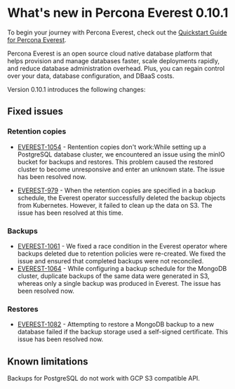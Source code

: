 # What's new in Percona Everest 0.10.1

To begin your journey with Percona Everest, check out the [Quickstart Guide for Percona Everest](../quickstart-guide/quick-install.md).

Percona Everest is an open source cloud native database platform that helps provision and manage databases faster, scale deployments rapidly, and reduce database administration overhead. Plus, you can regain control over your data, database configuration, and DBaaS costs.

Version 0.10.1 introduces the following changes:


## Fixed issues

### Retention copies

- [EVEREST-1054](https://perconadev.atlassian.net/browse/EVEREST-1054) - Rentention copies don't work:While setting up a PostgreSQL database cluster, we encountered an issue using the minIO bucket for backups and restores. This problem caused the restored cluster to become unresponsive and enter an unknown state. The issue has been resolved now.

- [EVEREST-979](https://perconadev.atlassian.net/browse/EVEREST-979) - When the retention copies are specified in a backup schedule, the Everest operator successfully deleted the backup objects from Kubernetes. However, it failed to clean up the data on S3. The issue has been resolved at this time.

### Backups

- [EVEREST-1061](https://perconadev.atlassian.net/browse/EVEREST-1061) - We fixed a race condition in the Everest operator where backups deleted due to retention policies were re-created. We fixed the issue and ensured that completed backups were not reconciled.
- [EVEREST-1064](https://perconadev.atlassian.net/browse/EVEREST-1064) - While configuring a backup schedule for the MongoDB cluster, duplicate backups of the same data were generated in S3, whereas only a single backup was produced in Everest. The issue has been resolved now.

### Restores

- [EVEREST-1082](https://perconadev.atlassian.net/browse/EVEREST-1082) - Attempting to restore a MongoDB backup to a new database failed if the backup storage used a self-signed certificate. This issue has been resolved now.


## Known limitations

Backups for PostgreSQL do not work with GCP S3 compatible API.


















